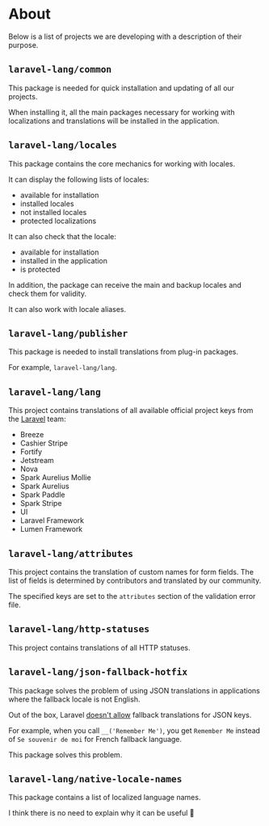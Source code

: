 # About

Below is a list of projects we are developing with a description of their purpose.

## `laravel-lang/common`

This package is needed for quick installation and updating of all our projects.

When installing it, all the main packages necessary for working with localizations and translations will be installed
in the application.

## `laravel-lang/locales`

This package contains the core mechanics for working with locales.

It can display the following lists of locales:

- available for installation
- installed locales
- not installed locales
- protected localizations

It can also check that the locale:

- available for installation
- installed in the application
- is protected

In addition, the package can receive the main and backup locales and check them for validity.

It can also work with locale aliases.

## `laravel-lang/publisher`

This package is needed to install translations from plug-in packages.

For example, `laravel-lang/lang`.

## `laravel-lang/lang`

This project contains translations of all available official project keys from the [Laravel](https://laravel.com) team:

- Breeze
- Cashier Stripe
- Fortify
- Jetstream
- Nova
- Spark Aurelius Mollie
- Spark Aurelius
- Spark Paddle
- Spark Stripe
- UI
- Laravel Framework
- Lumen Framework

## `laravel-lang/attributes`

This project contains the translation of custom names for form fields. The list of fields is determined by contributors
and translated by our community.

The specified keys are set to the `attributes` section of the validation error file.

## `laravel-lang/http-statuses`

This project contains translations of all HTTP statuses.

## `laravel-lang/json-fallback-hotfix`

This package solves the problem of using JSON translations in applications where the fallback locale is not English.

Out of the box, Laravel [doesn't allow](https://github.com/laravel/framework/issues/41565#issuecomment-1073572954)
fallback translations for JSON keys.

For example, when you call `__('Remember Me')`, you get `Remember Me` instead of `Se souvenir de moi` for French
fallback language.

This package solves this problem.

## `laravel-lang/native-locale-names`

This package contains a list of localized language names.

I think there is no need to explain why it can be useful 🙂
